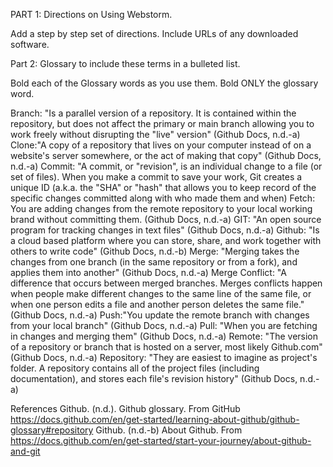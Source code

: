 PART 1: Directions on Using Webstorm.

Add a step by step set of directions. Include URLs of any downloaded software. 

 

Part 2: Glossary to include these terms in a bulleted list.

Bold each of the Glossary words as you use them.  Bold ONLY the glossary word.

Branch: "Is a parallel version of a repository. It is contained within the repository, but does not affect the primary or main branch allowing you to work freely without disrupting the "live" version" (Github Docs, n.d.-a)
Clone:"A copy of a repository that lives on your computer instead of on a website's server somewhere, or the act of making that copy" (Github Docs, n.d.-a)
Commit: "A commit, or "revision", is an individual change to a file (or set of files). When you make a commit to save your work, Git creates a unique ID (a.k.a. the "SHA" or "hash" that allows you to keep record of the specific changes committed along with who made them and when)
Fetch: You are adding changes from the remote repository to your local working brand without committing them. (Github Docs, n.d.-a)
GIT: "An open source program for tracking changes in text files" (Github Docs, n.d.-a)
Github: "Is a cloud based platform where you can store, share, and work together with others to write code" (Github Docs, n.d.-b)
Merge: "Merging takes the changes from one branch (in the same repository or from a fork), and applies them into another" (Github Docs, n.d.-a)
Merge Conflict: "A difference that occurs between merged branches. Merges conflicts happen when people make different changes to the same line of the same file, or when one person edits a file and another person deletes the same file." (Github Docs, n.d.-a)
Push:"You update the remote branch with changes from your local branch" (Github Docs, n.d.-a)
Pull: "When you are fetching in changes and merging them" (Github Docs, n.d.-a)
Remote: "The version of a repository or branch that is hosted on a server, most likely Github.com" (Github Docs, n.d.-a)
Repository: "They are easiest to imagine as project's folder. A repository contains all of the project files (including documentation), and stores each file's revision history" (Github Docs, n.d.-a)

References
Github. (n.d.). Github glossary. From GitHub https://docs.github.com/en/get-started/learning-about-github/github-glossary#repository 
Github. (n.d.-b) About Github. From https://docs.github.com/en/get-started/start-your-journey/about-github-and-git 
